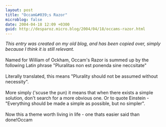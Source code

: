 ```yaml
---
layout: post
title: "Occam&#039;s Razor"
microblog: false
date: 2004-04-18 12:09 +0300
guid: http://desparoz.micro.blog/2004/04/18/occams-razor.html
---
```

<p><em>This entry was created on my old blog, and has been copied over, simply because I think it is still relevant.</em><br/><br/>Named for William of Ockham, Occam's Razor is summed up by the following Latin phrase "Pluralitas non est ponenda sine neccsitate"<br/><br/>Literally translated, this means "Plurality should not be assumed without necessity".<br/><br/>More simply ('scuse the pun) it means that when there exists a simple solution, don't search for a more obvious one. Or to quote Einstein - "Everything should be made a simple as possible, but no simpler".<br/><br/>Now this a theme worth living in life - one thats easier said than done!Occam</p>
